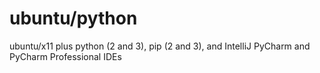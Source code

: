 # ubuntu/python

ubuntu/x11 plus python (2 and 3), pip (2 and 3), and IntelliJ PyCharm and PyCharm Professional IDEs